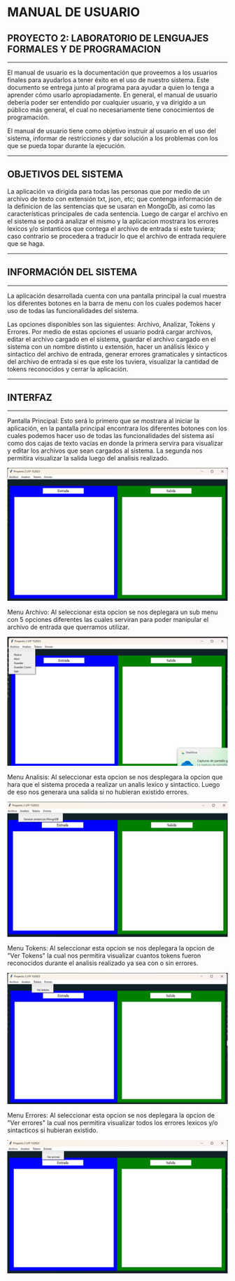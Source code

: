 #  MANUAL DE USUARIO
## PROYECTO 2: LABORATORIO DE LENGUAJES FORMALES Y DE PROGRAMACION 

---

El manual de usuario es la documentación que proveemos a los usuarios finales para ayudarlos a tener éxito en el uso de nuestro 
sistema. Este documento se entrega junto al programa para ayudar a quien lo tenga a aprender cómo usarlo apropiadamente. En general, el manual de usuario debería poder ser entendido por cualquier usuario, y va dirigido a un público más general, el cual no necesariamente tiene conocimientos de programación. 

El manual de usuario tiene como objetivo instruir al usuario en el uso del sistema, informar de restricciones y dar solución a los problemas con los que se pueda topar durante la ejecución.



---
## OBJETIVOS DEL SISTEMA

La aplicación va dirigida para todas las personas que por medio de un 
archivo de texto con extensión txt, json, etc; que contenga 
información de la definicion de las sentencias que se usaran en MongoDb, asi como las características principales de cada sentencia. Luego de cargar el archivo en el sistema se podrá analizar el mismo y la aplicacion mostrara los errores lexicos y/o sintanticos que contega el archivo de entrada si este tuviera; caso contrario se procedera a traducir lo que el archivo de entrada requiere que se haga. 






---
## INFORMACIÓN DEL SISTEMA 

---

La aplicación desarrollada cuenta con una pantalla principal la cual 
muestra los diferentes botones en la barra de menu con los cuales podemos hacer uso de 
todas las funcionalidades del sistema. 

Las opciones disponibles son las siguientes: Archivo, Analizar, Tokens y Errores. Por medio de estas opciones el 
usuario podrá cargar archivos, editar el archivo cargado en el 
sistema, guardar el archivo cargado en el sistema con un nombre 
distinto u extensión, hacer un análisis léxico y sintactico del archivo de entrada, 
generar errores gramaticales y sintacticos del archivo de entrada si es que este los 
tuviera, visualizar la cantidad de tokens reconocidos y cerrar la aplicación.

---
## INTERFAZ
---




Pantalla Principal: Esto será lo primero que se mostrara al iniciar la 
aplicación, en la pantalla principal encontrara los diferentes botones 
con los cuales podemos hacer uso de todas las funcionalidades del 
sistema así como dos cajas de texto vacías en donde la primera servira para visualizar y editar los 
archivos que sean cargados al sistema. La segunda nos permitira visualizar la salida luego del analisis realizado. 

![](Int1.png)


Menu Archivo: Al seleccionar esta opcion se nos deplegara un sub menu con 5 opciones diferentes las cuales serviran para poder manipular el archivo de entrada que querramos utilizar. 

![](Int2.png)


Menu Analisis: Al seleccionar esta opcion se nos desplegara la opcion que hara que el sistema proceda a realizar un analis lexico y sintactico. Luego de eso nos generara una salida si no hubieran existido errores. 



![](Int3.png)


Menu Tokens: Al seleccionar esta opcion se nos deplegara la opcion de "Ver Tokens" la cual nos permitira visualizar cuantos tokens fueron reconocidos durante el analisis realizado ya sea con o sin errores. 

![](Int4.png)


Menu Errores: Al seleccionar esta opcion se nos deplegara la opcion de "Ver errores" la cual nos permitira visualizar todos los errores lexicos y/o sintacticos si hubieran existido.

![](Int5.png)
